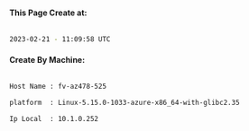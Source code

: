 
   
#### This Page Create at:

```bash

2023-02-21 - 11:09:58 UTC

```

#### Create By Machine:

```bash

Host Name : fv-az478-525

platform  : Linux-5.15.0-1033-azure-x86_64-with-glibc2.35

Ip Local  : 10.1.0.252

```

